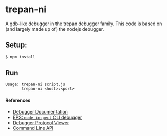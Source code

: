 # trepan-ni

A gdb-like debugger in the trepan debugger family. This code
is based on (and largely made up of) the nodejs debugger.

## Setup:
```bash
$ npm install
```

## Run

```
Usage: trepan-ni script.js
       trepan-ni <host>:<port>
```

#### References

* [Debugger Documentation](https://nodejs.org/api/debugger.html)
* [EPS: `node inspect` CLI debugger](https://github.com/nodejs/node-eps/pull/42)
* [Debugger Protocol Viewer](https://chromedevtools.github.io/debugger-protocol-viewer/)
* [Command Line API](https://developers.google.com/web/tools/chrome-devtools/debug/command-line/command-line-reference?hl=en)
